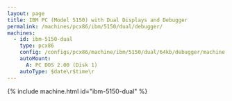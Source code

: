 ```yaml
---
layout: page
title: IBM PC (Model 5150) with Dual Displays and Debugger
permalink: /machines/pcx86/ibm/5150/dual/debugger/
machines:
  - id: ibm-5150-dual
    type: pcx86
    config: /configs/pcx86/machine/ibm/5150/dual/64kb/debugger/machine.json
    autoMount:
      A: PC DOS 2.00 (Disk 1)
    autoType: $date\r$time\r
---
```


{% include machine.html id="ibm-5150-dual" %}
